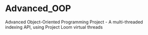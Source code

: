 # Advanced_OOP
 Advanced Object-Oriented Programming Project - A multi-threaded indexing API, using Project Loom virtual threads
